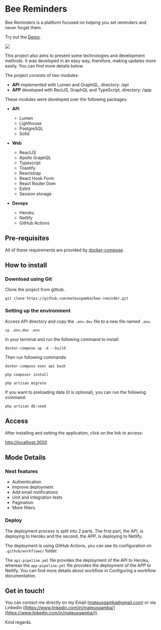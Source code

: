# Bee Reminders

Bee Reminders is a platform focused on helping you set reminders and never forget them.

Try out the [Demo](https://bee-reminders.netlify.app/).

![](https://repository-images.githubusercontent.com/377284075/9e49af00-ce1b-11eb-8df8-8d1ab95bdd76)

This project also aims to present some technologies and development methods. It was developed in an easy way, therefore, making updates more easily. You can find more details below.

The project consists of two modules:

- **API** implemented with Lumen and GraphQL, directory: /api
- **APP** developed with RectJS, GraphQL and TypeScript, directory: /app

These modules were developed over the following packages:

- **API**

  - Lumen
  - Lighthouse
  - PostgreSQL
  - Solid

- **Web**

  - ReactJS
  - Apollo GraphQL
  - Typescript
  - Toastify
  - Reactstrap
  - React Hook Form
  - React Router Dom
  - Eslint
  - Session storage

- **Devops**
  - Heroku
  - Netlify
  - GitHub Actions

## Pre-requisites

All of these requirements are provided by [docker-compose](https://docs.docker.com/compose/).

## How to install

### Download using Git

Clone the project from github.

```
git clone https://github.com/mateusgamba/bee-reminder.git
```

### Setting up the environment

Access API directory and copy the `.env.dev` file to a new file named `.env`.

```
cp .env.dev .env
```

In your terminal and run the following command to install:

```
docker-compose up -d --build
```

Then run following commands:

```
docker-compose exec api bash

php composer install

php artisan migrate
```

If you want to preloading data (it is optional), you can run the following command:

```
php artisan db:seed
```

## Access

After installing and setting the application, click on the link to access:

[http://localhost:3000](http://localhost:3000)

## Mode Details

### Next features

- Authentication
- Improve deployment
- Add email notifications
- Unit and integration tests
- Pagination
- More filters

### Deploy

The deployment process is split into 2 parts. The first part, the API, is deploying to Heroku and the second, the APP, is deploying to Netlify.

The deployment is using GitHub Actions, you can see its configuration on `.github/workflows/` folder.

The `api-pipeline.yml` file provides the deployment of the API to Heroku, whereas the `app-pipeline.yml` file provides the deployment of the APP to Netlify. You can find more details about workflow in Configuring a workflow documentation.

## Get in touch!

You can contact me directly on my Email (mateusgamba@gmail.com) or via Linkedin ([https://www.linkedin.com/in/mateusgamba/](https://www.linkedin.com/in/mateusgamba/)).

Kind regards.

